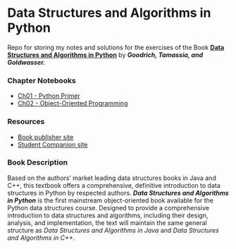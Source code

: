 # Data Structures and Algorithms in Python
Repo for storing my notes and solutions for the exercises of the Book [__Data Structures and Algorithms in Python__](https://www.wiley.com/en-us/Data+Structures+and+Algorithms+in+Python-p-9781118549582) by __*Goodrich, Tamassia, and Goldwasser.*__

### Chapter Notebooks
- [Ch01 - Python Primer](https://github.com/murilogustineli/DSA-Python-Book/blob/main/Chapter_Notebooks/Ch01-Python-Primer.ipynb)
- [Ch02 - Object-Oriented Programming](https://github.com/murilogustineli/DSA-Python-Book/blob/main/Chapter_Notebooks/Ch02-OOP.ipynb)


### Resources
- [Book publisher site](https://www.wiley.com/en-us/Data+Structures+and+Algorithms+in+Python-p-9781118549582)
- [Student Companion site](https://bcs.wiley.com/he-bcs/Books?action=index&bcsId=8029&itemId=1118290275)


### Book Description
Based on the authors’ market leading data structures books in Java and C++, this textbook offers a comprehensive, definitive introduction to data structures in Python by respected authors.  __*Data Structures and Algorithms in Python*__ is the first mainstream object-oriented book available for the Python data structures course.  Designed to provide a comprehensive introduction to data structures and algorithms, including their design, analysis, and implementation, the text will maintain the same general structure as _Data Structures and Algorithms in Java_ and _Data Structures and Algorithms in C++_.
